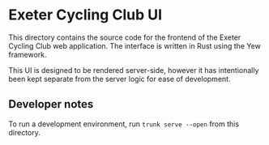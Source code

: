# Exeter Cycling Club UI

This directory contains the source code for the frontend of the Exeter Cycling Club web application.
The interface is written in Rust using the Yew framework.

This UI is designed to be rendered server-side, however it has intentionally been kept separate from the server logic for ease of development.

## Developer notes

To run a development environment, run
`trunk serve --open`
from this directory.
